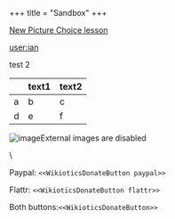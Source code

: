 +++
title = "Sandbox"
+++

[New Picture Choice
lesson](/new/flashcard_deck%3Ftemplate%3Dpicture_choice%26tag%3DLLT%26tag%3Dtarget-language%3Aen)

[user:ian](/user/ian)

test 2

<table>
<thead>
<tr class="header">
<th></th>
<th>text1</th>
<th>text2</th>
</tr>
</thead>
<tbody>
<tr class="odd">
<td>a</td>
<td>b</td>
<td>c</td>
</tr>
<tr class="even">
<td>d</td>
<td>e</td>
<td>f</td>
</tr>
</tbody>
</table>

![image](/en/Image.jpg?view=image&max_size=250,250
"image")<span class="external_image">External images are disabled</span>

\\

Paypal: `<<WikioticsDonateButton paypal>>`

Flattr: `<<WikioticsDonateButton flattr>>`

Both buttons:`<<WikioticsDonateButton>>`

